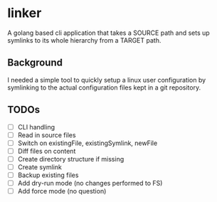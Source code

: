 # linker
A golang based cli application that takes a SOURCE path and sets up symlinks to its whole hierarchy from a TARGET path.

## Background
I needed a simple tool to quickly setup a linux user configuration by symlinking to the actual configuration files kept in a git repository.

## TODOs
- [ ] CLI handling
- [ ] Read in source files
- [ ] Switch on existingFile, existingSymlink, newFile
- [ ] Diff files on content
- [ ] Create directory structure if missing
- [ ] Create symlink
- [ ] Backup existing files
- [ ] Add dry-run mode (no changes performed to FS)
- [ ] Add force mode (no question)
